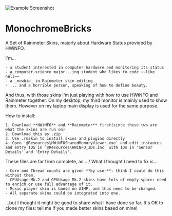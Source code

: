 ![Example Screenshot](http://raw.github.com/Turbstructor/MonochromeBricks/master/example.png)

# MonochromeBricks
A Set of Rainmeter Skins, majorly about Hardware Status provided by HWiNFO.

I'm...

    - a student interested in computer hardware and monitoring its status
    - a computer-science major...ing student who likes to code ~~like hell~~
    - a _newbie_ in Rainmeter skin editing
    - ... and a horrible person, speaking of how to define beauty.

And thus, with those skins I'm just playing with how to use HWiNFO and Rainmeter together. On my desktop, my third monitor is mainly used to show them. However on my laptop main display is used for the same purpose.

How to install:

    1. Download **HWiNFO** and **Rainmeter** first(since these two are what the skins are run on)
    2. Download this as .zip
    3. Use .rmskin to install skins and plugins directly
    4. Open `@Resources\HWiNFOSharedMemoryViewer.exe` and edit instances and entry IDS in `@Resources\HWiNFO_IDs.inc` with IDs in 'Sensor Details' and 'Entry Details'.
    
These files are far from complete, as... / What I thought I need to fix is...

    - Core and Thread counts are given **by user**: think I could do this without them.
    - CPUUsage Mk.2 and GPUUsage Mk.2 skins have lots of empty space: need to enrich or use full advantage of it.
    - Music player skin is baesd on AIMP, and thus need to be changed.
    - All separate skins could be integrated into one.
    
...but I thought it might be good to share what I have done so far. It's OK to clone my files: tell me if you made better skins based on mine!
